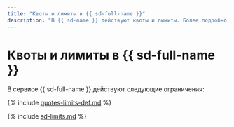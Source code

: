 ```yaml
---
title: "Квоты и лимиты в {{ sd-full-name }}"
description: "В {{ sd-name }} действуют квоты и лимиты. Более подробно об ограничениях в сервисе вы узнаете из данной статьи."
---
```


# Квоты и лимиты в {{ sd-full-name }}

В сервисе {{ sd-full-name }} действуют следующие ограничения:

{% include [quotes-limits-def.md](../../_includes/quotes-limits-def.md) %}


{% include [sd-limits.md](../../_includes/security-deck/sd-limits.md) %}